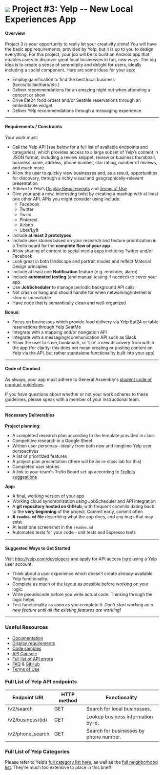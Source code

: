 # ![](https://ga-dash.s3.amazonaws.com/production/assets/logo-9f88ae6c9c3871690e33280fcf557f33.png) Project #3: Yelp -- New Local Experiences App

#### Overview

Project 3 is your opportunity to really let your creativity shine! You will have the basic app requirements, provided by Yelp, but it is up to you to design everything. For this project, your job will be to build an Android app that enables users to discover great local businesses in fun, new ways. The big idea is to create a sense of serendipity and delight for users, ideally including a social component. Here are some ideas for your app:

- Employ gamification to find the best local business (tacos/Italian/bars/etc.)
- Deliver recommendations for an amazing night out when attending a concert or show
- Drive Eat24 food orders and/or SeatMe reservations through an embeddable widget
- Deliver Yelp recommendations through a messaging experience

---

#### Requirements / Constraints

Your work must:

- Call the Yelp API (see below for a full list of available endpoints and categories), which provides access to a large subset of Yelp’s content in JSON format, including a review snippet, review or business thumbnail, business name, address, phone number, star rating, number of reviews, and much more	
- Allow the user to quickly view businesses and, as a result, opportunities for discovery, through a richly visual and geographically-relevant presentation	
- Adhere to Yelp’s [Display Requirements](https://www.yelp.com/developers/display_requirements) and [Terms of Use](https://www.yelp.com/developers/api_terms)	
- Give your app a new, interesting twist by creating a mashup with at least one other API. APIs you might consider using include:	
	- Facebook
	- Twitter
	- Twilio
	- Pinterest
	- Airbnb
	- Uber/Lyft
- Include **at least 2 prototypes**
- Include user stories based on your research and feature prioritization in a Trello board for the **complete flow of your app**
- Allow sharing of content to social media apps including Twitter and/or Facebook
- Look great in both landscape and portrait modes and reflect Material Design principles
- Include at least one **Notification** feature (e.g. reminder, alarm)
- Include **automated testing** (and manual testing if needed) to cover your app.
- Use **JobScheduler** to manage periodic background API calls
- Not crash or hang and should handle for when networking/internet is slow or unavailable
- Have code that is semantically clean and well-organized


**Bonus:**

- Focus on businesses which provide food delivery via Yelp Eat24 or table reservations through Yelp SeatMe
- Integrate with a mapping and/or navigation API
- Integrate with a messaging/communication API such as Slack
- Allow the user to save, bookmark, or ‘like’ a new discovery from within the app (for clarity: this does not mean creating or posting content on Yelp via the API, but rather standalone functionality built into your app)

---

#### Code of Conduct

As always, your app must adhere to General Assembly's [student code of conduct guidelines](https://charlesdrews.gitbooks.io/ga-adi-macaron/content/markdown/code-of-conduct.html).

If you have questions about whether or not your work adheres to these guidelines, please speak with a member of your instructional team.

---

#### Necessary Deliverables

**Project planning:**
- A completed research plan according to the template provided in class
- Competitive research in a Google Sheet
- Written user personas--ideally from both new and longtime Yelp user perspectives
- A list of prioritized features
- A project plan presentation (there will be an in-class lab for this)
- Completed user stories
- A link to your team's Trello Board set up according to [Trello's suggestions](http://buildbettersoftware.com/with-trello/)

**App:**
- A final, working version of your app
- Working cloud synchronization using JobScheduler and API integration
- A **git repository hosted on GitHub**, with frequent commits dating back to the **very beginning** of the project. Commit early, commit often
- **A `readme.md` file** describing what the app does, and any bugs that may exist
- At least one screenshot in the `readme.md`
- Automated tests for your code - unit tests and Espresso tests

---

#### Suggested Ways to Get Started

Visit http://yelp.com/developers and apply for API access [here](https://www.yelp.com/login?return_url=/developers/manage_api_keys) using a Yelp user account.

- Think about a user experience which doesn’t create already-available Yelp functionality.
- Complete as much of the layout as possible before working on your logic.
- Write pseudocode before you write actual code. Thinking through the logic helps.
- Test functionality as soon as you complete it. *Don't start working on a new feature until all the existing features are working!*

---

### Useful Resources

- [Documentation](https://www.yelp.com/developers/documentation/v2/overview)
- [Display requirements](https://www.yelp.com/developers/display_requirements)
- [Code samples](https://www.yelp.com/developers/documentation/v2/examples)
- [API Console](https://www.yelp.com/developers/api_console)
- [Full list of API errors](https://www.yelp.com/developers/documentation/v2/errors)
- [FAQ](https://www.yelp.com/developers/faq) & [GitHub](https://github.com/Yelp/yelp-api/issues)
- [Terms of Use](https://www.yelp.com/developers/api_terms)

### Full List of Yelp API endpoints


| Endpoint URL | HTTP method | Functionality |
|---|---|---|
| /v2/search | GET | Search for local businesses. |
| /v2/business/{id} |	GET | Lookup business information by id. |
| /v2/phone_search | GET | Search for businesses by phone number. |

### Full List of Yelp Categories
Please refer to Yelp’s [full category list here](https://www.yelp.com/developers/documentation/v2/all_category_list), as well as the [full neighborhood list](https://www.yelp.com/developers/documentation/v2/neighborhood_list). They’re much too extensive to place in this brief!

